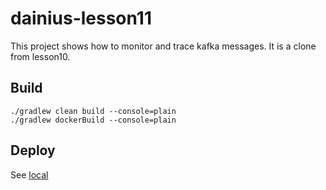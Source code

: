 # dainius-lesson11

This project shows how to monitor and trace kafka messages. It is a clone from lesson10.

## Build

```
./gradlew clean build --console=plain
./gradlew dockerBuild --console=plain
```

## Deploy

See [local](local/README.md)
